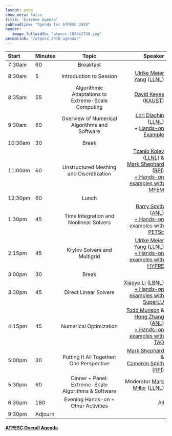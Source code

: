 ```yaml
---
layout: page
show_meta: false
title: "Extreme Agenda"
subheadline: "Agenda for ATPESC 2018"
header:
   image_fullwidth: "atpesc-1024x2746.jpg"
permalink: "/atpesc_2018_agenda/"
---
```



|Start|Minutes|Topic|Speaker|
|:----|:------|:---:|------:|
|7:30am|60|Breakfast||
|8:30am|5|Introduction to Session|[Ulrike Meier Yang][11] ([LLNL][2])|
|8:35am|55|Algorithmic Adaptations to Extreme-Scale Computing|[David Keyes][4] ([KAUST][5])|
|9:30am|60|Overview of Numerical Algorithms and Software|[Lori Diachin][6] ([LLNL][2])<br>+ [Hands-on Example][27]|
|10:30am|30|Break||
|11:00am|60|Unstructured Meshing and Discretization|[Tzanio Kolev][3] ([LLNL][2]) &<br>[Mark Shephard][7] ([RPI][8])<br>[+ Hands-on examples with][21] [MFEM][1]|
|12:30pm|60|Lunch||
|1:30pm|45|Time Integration and Nonlinear Solvers|[Barry Smith][9] ([ANL][12])<br>[+ Hands-on examples with][22] [PETSc][10]|
|2:15pm|45|Krylov Solvers and Multigrid|[Ulrike Meier Yang][11] ([LLNL][2])<br>[+ Hands-on examples with][23] [HYPRE][13]|
|3:00pm|30|Break||
|3:30pm|45|Direct Linear Solvers|[Xiaoye Li][14] ([LBNL][15])<br>[+ Hands-on examples with][24] [SuperLU][16]|
|4:15pm|45|Numerical Optimization|[Todd Munson][17] &<br>[Hong Zhang][18] ([ANL][12])<br>[+ Hands-on examples with][25] [TAO][19]|
|5:00pm|30|Putting It All Together:<br>One Perspective|[Mark Shephard][7] &<br>[Cameron Smith][26] ([RPI][8])|
|5:30pm|60|Dinner + Panel: Extreme-Scale Algorithms & Software|Moderator [Mark Miller][20] ([LLNL][2])|
|6:30pm|180|Evening Hands-on + Other Activities|All|
|9:30pm|Adjourn||

#### [ATPESC Overall Agenda](http://extremecomputingtraining.anl.gov/agenda-2018/)

[1]: http://mfem.org
[2]: https://computation.llnl.gov
[3]: <mailto:kolev1@llnl.gov>
[4]: <mailto:david.keyes@kaust.edu.sa>
[5]: https://www.kaust.edu.sa/en
[6]: <mailto:diachin2@llnl.gov>
[7]: <mailto:shephm@rpi.edu>
[8]: https://www.scorec.rpi.edu
[9]: <mailto:bsmith@mcs.anl.gov>
[10]: http://www.mcs.anl.gov/petsc
[11]: <mailto:umyang@llnl.gov>
[12]: https://www.mcs.anl.gov
[13]: https://computation.llnl.gov/projects/hypre-scalable-linear-solvers-multigrid-methods
[14]: <mailto:xsli@lbl.gov>
[15]: http://crd.lbl.gov
[16]: http://crd-legacy.lbl.gov/~xiaoye/SuperLU/index.html
[17]: <mailto:tmunson@mcs.anl.gov>
[18]: <mailto:hongzh@mcs.anl.gov>
[19]: http://www.mcs.anl.gov/research/projects/tao/tao-deprecated/index.html
[20]: <mailto:miller86@llnl.gov>
[21]: ../lessons/mfem_convergence/
[22]: ../lessons/time_integrators/
[23]: ../lessons/krylov_amg/
[24]: ../lessons/superlu_mfem/
[25]: ../lessons/adjoint/
[26]: <mailto:smithc11@rpi.edu>
[27]: ../lessons/hand_coded_heat/
